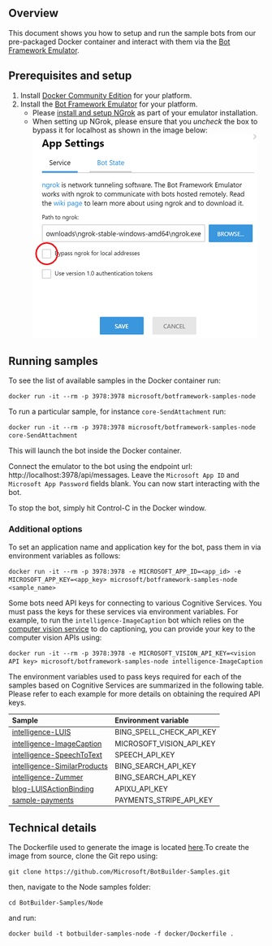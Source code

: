 ## Overview
This document shows you how to setup and run the sample bots from our pre-packaged Docker container and interact with them via the [Bot Framework Emulator](https://github.com/Microsoft/BotFramework-Emulator).

## Prerequisites and setup
 1. Install [Docker Community Edition](https://store.docker.com/search?offering=community&type=edition) for your platform.
 1. Install the [Bot Framework Emulator](https://github.com/Microsoft/BotFramework-Emulator/releases) for your platform. 
    * Please [install and setup NGrok](https://github.com/Microsoft/BotFramework-Emulator/wiki/Tunneling-(ngrok)) as part of your emulator installation.
    * When setting up NGrok, please ensure that you *uncheck* the box to bypass it for localhost as shown in the image below:
      ![Emulator screenshot](/images/emulator-2.png)
    

## Running samples
To see the list of available samples in the Docker container run:
```
docker run -it --rm -p 3978:3978 microsoft/botframework-samples-node
```
To run a particular sample, for instance `core-SendAttachment` run:
```
docker run -it --rm -p 3978:3978 microsoft/botframework-samples-node core-SendAttachment
```   
This will launch the bot inside the Docker container.
  
Connect the emulator to the bot using the endpoint url: http://localhost:3978/api/messages. Leave the `Microsoft App ID` and `Microsoft App Password` fields blank. You can now start interacting with the bot. 

To stop the bot, simply hit Control-C in the Docker window.

### Additional options
To set an application name and application key for the bot, pass them in via environment variables as follows:
```
docker run -it --rm -p 3978:3978 -e MICROSOFT_APP_ID=<app_id> -e MICROSOFT_APP_KEY=<app_key> microsoft/botframework-samples-node <sample_name>
```
Some bots need API keys for connecting to various Cognitive Services. You must pass the keys for these services via environment variables. For example, to run the ``intelligence-ImageCaption`` bot which relies on the [computer vision service](https://azure.microsoft.com/en-us/services/cognitive-services/computer-vision/) to do captioning, you can provide your key to the computer vision APIs using:
```
docker run -it --rm -p 3978:3978 -e MICROSOFT_VISION_API_KEY=<vision API key> microsoft/botframework-samples-node intelligence-ImageCaption
```
The environment variables used to pass keys required for each of the samples based on Cognitive Services are summarized in the following table. Please refer to each example for more details on obtaining the required API keys.

|Sample | Environment variable |
|:-------|:---------------------|
|[intelligence-LUIS](Node/intelligence-LUIS)|BING_SPELL_CHECK_API_KEY|
|[intelligence-ImageCaption](Node/intelligence-ImageCaption)|MICROSOFT_VISION_API_KEY|
|[intelligence-SpeechToText](Node/intelligence-SpeechToText)|SPEECH_API_KEY|
|[intelligence-SimilarProducts](Node/intelligence-SimilarProducts)|BING_SEARCH_API_KEY|
|[intelligence-Zummer](Node/intelligence-Zummer)| BING_SEARCH_API_KEY |
|[blog-LUISActionBinding](Node/blog-LUISActionBinding)|APIXU_API_KEY|
|[sample-payments](Node/sample-payments)|PAYMENTS_STRIPE_API_KEY|


## Technical details
The Dockerfile used to generate the image is located [here](/Node/docker/Dockerfile).To create the image from source, clone the Git repo using:
```
git clone https://github.com/Microsoft/BotBuilder-Samples.git
```
then, navigate to the Node samples folder:
```
cd BotBuilder-Samples/Node
```
and run:
```
docker build -t botbuilder-samples-node -f docker/Dockerfile .
```

